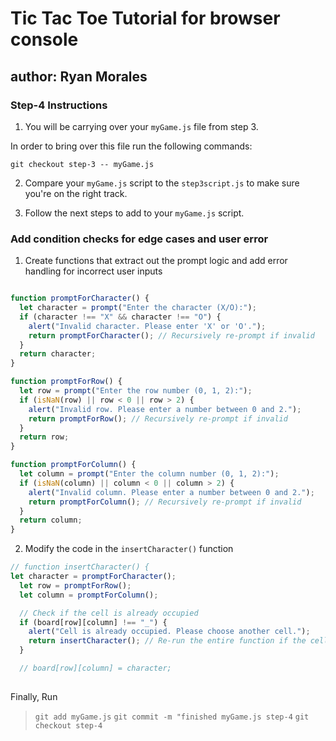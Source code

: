 # Tic Tac Toe Tutorial for browser console

## author: Ryan Morales

### Step-4 Instructions

1. You will be carrying over your `myGame.js` file from step 3.

In order to bring over this file run the following commands:

`git checkout step-3 -- myGame.js`

2. Compare your `myGame.js` script to the `step3script.js` to make sure you're on the right track.

3. Follow the next steps to add to your `myGame.js` script.

### Add condition checks for edge cases and user error

1. Create functions that extract out the prompt logic and add error handling for incorrect user inputs
```js

function promptForCharacter() {
  let character = prompt("Enter the character (X/O):");
  if (character !== "X" && character !== "O") {
    alert("Invalid character. Please enter 'X' or 'O'.");
    return promptForCharacter(); // Recursively re-prompt if invalid
  }
  return character;
}

function promptForRow() {
  let row = prompt("Enter the row number (0, 1, 2):");
  if (isNaN(row) || row < 0 || row > 2) {
    alert("Invalid row. Please enter a number between 0 and 2.");
    return promptForRow(); // Recursively re-prompt if invalid
  }
  return row;
}

function promptForColumn() {
  let column = prompt("Enter the column number (0, 1, 2):");
  if (isNaN(column) || column < 0 || column > 2) {
    alert("Invalid column. Please enter a number between 0 and 2.");
    return promptForColumn(); // Recursively re-prompt if invalid
  }
  return column;
}
```

2. Modify the code in the `insertCharacter()` function
```js
// function insertCharacter() {
let character = promptForCharacter();
  let row = promptForRow();
  let column = promptForColumn();

  // Check if the cell is already occupied
  if (board[row][column] !== "_") {
    alert("Cell is already occupied. Please choose another cell.");
    return insertCharacter(); // Re-run the entire function if the cell is occupied
  }

  // board[row][column] = character;
  
```


Finally, Run 
> `git add myGame.js`
> `git commit -m "finished myGame.js step-4`
> `git checkout step-4`